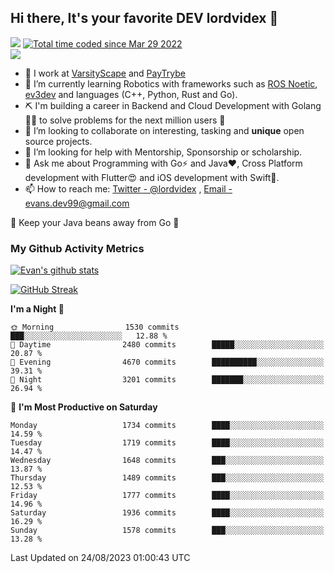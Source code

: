 ## Hi there, It's your favorite DEV lordvidex 👋
<img src="https://komarev.com/ghpvc/?username=lordvidex&label=Views&color=blue&style=plastic" /> <a href="https://wakatime.com/@0e56db35-d16b-410a-acc0-4085055304bf"><img src="https://wakatime.com/badge/user/0e56db35-d16b-410a-acc0-4085055304bf.svg" alt="Total time coded since Mar 29 2022" /></a>  
![](https://github-profile-trophy.vercel.app/?username=lordvidex)
- 🔭 I work at [VarsityScape](https://varsityscape.com) and [PayTrybe](https://www.paytrybe.com)
- 🌱 I’m currently learning Robotics with frameworks such as [ROS Noetic](ros.org), [ev3dev](www.ev3dev.org) and languages (C++, Python, Rust and Go).
- ⛏️ I'm building a career in Backend and Cloud Development with Golang 🧙🏼 to solve problems for the next million users 🤌
- 👯 I’m looking to collaborate on interesting, tasking and **unique** open source projects.
- 🤔 I’m looking for help with Mentorship, Sponsorship or scholarship.
- 💬 Ask me about Programming with Go⚡️ and Java❤️, Cross Platform development with Flutter😍 and iOS development with Swift🚀.
- 📫 How to reach me: [Twitter - @lordvidex](https://twitter.com/lordvidex) , [Email - evans.dev99@gmail.com](mailto:evans.dev99@gmail.com?body=Hello%20Evans,)
  
    
🎤 Keep your Java beans away from Go 🌚
  
  
### My Github Activity Metrics
<div>
<!-- <a href="https://github.com/lordvidex">
  <img src="https://github-readme-stats.vercel.app/api/top-langs/?username=lordvidex&theme=light" />
</a>    -->
<!-- [![Top Langs](https://github-readme-stats.vercel.app/api/top-langs/?username=lordvidex)](https://github.com/lordvidex/)  -->
<a href="https://github.com/lordvidex">
 <img src="https://github-readme-stats.vercel.app/api?username=lordvidex&show_icons=true&theme=light&line_height=27" alt="Evan's github stats"/>
</a>
</div>

[![GitHub Streak](https://github-readme-streak-stats.herokuapp.com?user=lordvidex&theme=github-dark&hide_border=true)](https://git.io/streak-stats)

<!--
  <a href="https://github.com/iampawan/FlutterExampleApps">
    <img align="center" src="https://github-readme-stats.vercel.app/api/pin/?username=iampawan&repo=FlutterExampleApps&theme=light" />

  </a>
  <a href="https://github.com/iampawan/VelocityX">
   <img align="center" src="https://github-readme-stats.vercel.app/api/pin/?username=iampawan&repo=VelocityX&theme=light" />
  </a>
-->
<!--START_SECTION:waka-->
**I'm a Night 🦉** 

```text
🌞 Morning                1530 commits        ███░░░░░░░░░░░░░░░░░░░░░░   12.88 % 
🌆 Daytime                2480 commits        █████░░░░░░░░░░░░░░░░░░░░   20.87 % 
🌃 Evening                4670 commits        ██████████░░░░░░░░░░░░░░░   39.31 % 
🌙 Night                  3201 commits        ███████░░░░░░░░░░░░░░░░░░   26.94 % 
```
📅 **I'm Most Productive on Saturday** 

```text
Monday                   1734 commits        ████░░░░░░░░░░░░░░░░░░░░░   14.59 % 
Tuesday                  1719 commits        ████░░░░░░░░░░░░░░░░░░░░░   14.47 % 
Wednesday                1648 commits        ███░░░░░░░░░░░░░░░░░░░░░░   13.87 % 
Thursday                 1489 commits        ███░░░░░░░░░░░░░░░░░░░░░░   12.53 % 
Friday                   1777 commits        ████░░░░░░░░░░░░░░░░░░░░░   14.96 % 
Saturday                 1936 commits        ████░░░░░░░░░░░░░░░░░░░░░   16.29 % 
Sunday                   1578 commits        ███░░░░░░░░░░░░░░░░░░░░░░   13.28 % 
```



 Last Updated on 24/08/2023 01:00:43 UTC
<!--END_SECTION:waka-->
